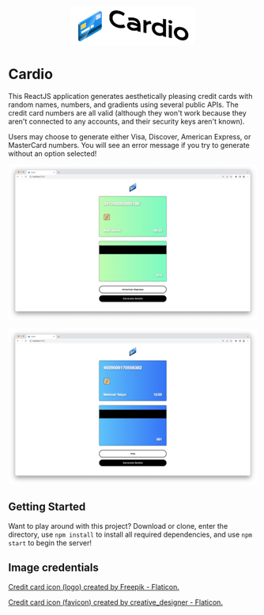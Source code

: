 <p align="center">
  <img width="250px" src="resources/Logo.png">
</p>

# Cardio
This ReactJS application generates aesthetically pleasing credit cards with random names, numbers, and gradients using several public APIs. The credit card numbers are all valid (although they won't work because they aren't connected to any accounts, and their security keys aren't known).

Users may choose to generate either Visa, Discover, American Express, or MasterCard numbers. You will see an error message if you try to generate without an option selected!

<p align="center">
  <img width="750px" src="resources/01.png">
</p>

<p align="center">
  <img width="750px" src="resources/02.png">
</p>

## Getting Started
Want to play around with this project? Download or clone, enter the directory, use `npm install` to install all required dependencies, and use `npm start` to begin the server!

## Image credentials
<a href="https://www.flaticon.com/free-icons/credit-card">Credit card icon (logo) created by Freepik - Flaticon.</a>

<a href="https://www.flaticon.com/free-icons/credit-card">Credit card icon (favicon) created by creative_designer - Flaticon.</a>